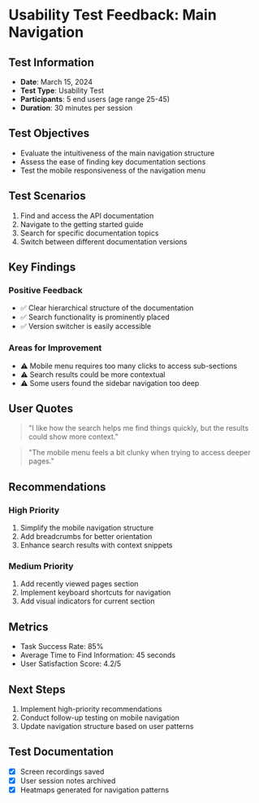 # Usability Test Feedback: Main Navigation

## Test Information
- **Date**: March 15, 2024
- **Test Type**: Usability Test
- **Participants**: 5 end users (age range 25-45)
- **Duration**: 30 minutes per session

## Test Objectives
- Evaluate the intuitiveness of the main navigation structure
- Assess the ease of finding key documentation sections
- Test the mobile responsiveness of the navigation menu

## Test Scenarios
1. Find and access the API documentation
2. Navigate to the getting started guide
3. Search for specific documentation topics
4. Switch between different documentation versions

## Key Findings

### Positive Feedback
- ✅ Clear hierarchical structure of the documentation
- ✅ Search functionality is prominently placed
- ✅ Version switcher is easily accessible

### Areas for Improvement
- ⚠️ Mobile menu requires too many clicks to access sub-sections
- ⚠️ Search results could be more contextual
- ⚠️ Some users found the sidebar navigation too deep

## User Quotes
> "I like how the search helps me find things quickly, but the results could show more context."

> "The mobile menu feels a bit clunky when trying to access deeper pages."

## Recommendations

### High Priority
1. Simplify the mobile navigation structure
2. Add breadcrumbs for better orientation
3. Enhance search results with context snippets

### Medium Priority
1. Add recently viewed pages section
2. Implement keyboard shortcuts for navigation
3. Add visual indicators for current section

## Metrics
- Task Success Rate: 85%
- Average Time to Find Information: 45 seconds
- User Satisfaction Score: 4.2/5

## Next Steps
1. Implement high-priority recommendations
2. Conduct follow-up testing on mobile navigation
3. Update navigation structure based on user patterns

## Test Documentation
- [x] Screen recordings saved
- [x] User session notes archived
- [x] Heatmaps generated for navigation patterns 